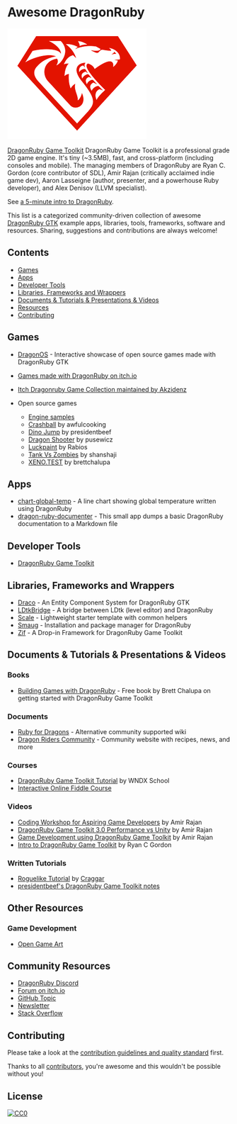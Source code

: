 # Awesome DragonRuby

![](./dragonruby-logo.png)

[DragonRuby Game Toolkit](http://dragonruby.org/toolkit/game) DragonRuby Game Toolkit is a professional grade 2D game engine. It's tiny (~3.5MB), fast, and cross-platform (including consoles and mobile). The managing members of DragonRuby are Ryan C. Gordon (core contributor of SDL), Amir Rajan (critically acclaimed indie game dev), Aaron Lasseigne (author, presenter, and a powerhouse Ruby developer), and Alex Denisov (LLVM specialist).

See [a 5-minute intro to DragonRuby](https://www.youtube.com/embed/DYBRzglsEzU).

This list is a categorized community-driven collection of awesome [DragonRuby GTK](https://dragonruby.org/toolkit/game) example apps, libraries, tools, frameworks, software and resources.
Sharing, suggestions and contributions are always welcome!

## Contents

  - [Games](#games)
  - [Apps](#apps)
  - [Developer Tools](#developer-tools)
  - [Libraries, Frameworks and Wrappers](#libraries-frameworks-and-wrappers)
  - [Documents & Tutorials & Presentations & Videos](#documents--tutorials--presentations--videos)
  - [Resources](#other-resources)
  - [Contributing](#contributing)

## Games

* [DragonOS](https://dragonridersunite.itch.io/dragon-os) - Interactive showcase of open source games made with DragonRuby GTK
* [Games made with DragonRuby on itch.io](https://itch.io/games/tag-dragonruby)
* [Itch Dragonruby Game Collection maintained by Akzidenz](https://itch.io/c/1043933/dragonruby)

* Open source games
  * [Engine samples](https://github.com/DragonRuby/dragonruby-game-toolkit-contrib/tree/master/samples)
  * [Crashball](https://github.com/awfulcooking/Crashball) by awfulcooking
  * [Dino Jump](https://github.com/presidentbeef/dino_jump) by presidentbeef
  * [Dragon Shooter](https://github.com/pusewicz/dragon-shooter) by pusewicz
  * [Luckpaint](https://github.com/Rabios/luckpaint) by Rabios
  * [Tank Vs Zombies](https://github.com/shanshaji/Tank-Vs-Zombie-Game-Ruby) by shanshaji
  * [XENO.TEST](https://github.com/brettchalupa/xeno.test) by brettchalupa

## Apps

* [chart-global-temp](https://github.com/jasemagee/chart-global-temp/) - A line chart showing global temperature written using DragonRuby
* [dragon-ruby-documenter](https://github.com/ediathome/dragon-ruby-documenter) - This small app dumps a basic DragonRuby documentation to a Markdown file

## Developer Tools

* [DragonRuby Game Toolkit](https://dragonruby.itch.io/dragonruby-gtk)

## Libraries, Frameworks and Wrappers

* [Draco](https://github.com/guitsaru/draco) - An Entity Component System for DragonRuby GTK
* [LDtkBridge](https://github.com/LittleB0xes/LDtkBridge) - A bridge between LDtk (level editor) and DragonRuby
* [Scale](https://github.com/DragonRidersUnite/scale) - Lightweight starter template with common helpers
* [Smaug](https://smaug.dev/) - Installation and package manager for DragonRuby
* [Zif](https://github.com/danhealy/dragonruby-zif) - A Drop-in Framework for DragonRuby Game Toolkit

## Documents & Tutorials & Presentations & Videos

### Books

* [Building Games with DragonRuby](https://book.dragonriders.community/) - Free book by Brett Chalupa on getting started with DragonRuby Game Toolkit

### Documents

* [Ruby for Dragons](https://ejectdrive.com/Ruby_for_Dragons/) - Alternative community supported wiki
* [Dragon Riders Community](https://www.dragonriders.community) - Community website with recipes, news, and more

### Courses

* [DragonRuby Game Toolkit Tutorial](http://dragonruby.school) by WNDX School
* [Interactive Online Fiddle Course](fiddle.dragonruby.org/)

### Videos

* [Coding Workshop for Aspiring Game Developers](https://www.youtube.com/watch?v=S3CFce1arC8) by Amir Rajan
* [DragonRuby Game Toolkit 3.0 Performance vs Unity](https://www.youtube.com/watch?v=MFR-dvsllA4) by Amir Rajan
* [Game Development using DragonRuby Game Toolkit](https://www.youtube.com/watch?v=ILdmGv_PY-0) by Amir Rajan
* [Intro to DragonRuby Game Toolkit](https://www.youtube.com/watch?v=DYBRzglsEzU) by Ryan C Gordon

### Written Tutorials

* [Roguelike Tutorial](https://github.com/Craggar/dragonruby_tutorials) by [Craggar](https://github.com/Craggar)
* [presidentbeef's DragonRuby Game Toolkit notes](https://dev.to/presidentbeef/api-levels-in-dragonruby-game-toolkit-4jb4)

## Other Resources

### Game Development

* [Open Game Art](https://opengameart.org)

## Community Resources

* [DragonRuby Discord](http://discord.dragonruby.org)
* [Forum on itch.io](https://dragonruby.itch.io/dragonruby-gtk/community)
* [GitHub Topic](https://github.com/topics/dragonruby)
* [Newsletter](dragonrubydispatch.com/)
* [Stack Overflow](https://stackoverflow.com/questions/tagged/dragonruby)

## Contributing

Please take a look at the [contribution guidelines and quality standard](https://github.com/DragonRidersUnite/awesome-dragonruby/blob/master/CONTRIBUTING.md) first.

Thanks to all [contributors](https://github.com/DragonRidersUnite/awesome-dragonruby/graphs/contributors), you're awesome and this wouldn't be possible without you!

## License

[![CC0](http://mirrors.creativecommons.org/presskit/buttons/88x31/svg/cc-zero.svg)](https://creativecommons.org/publicdomain/zero/1.0/)
